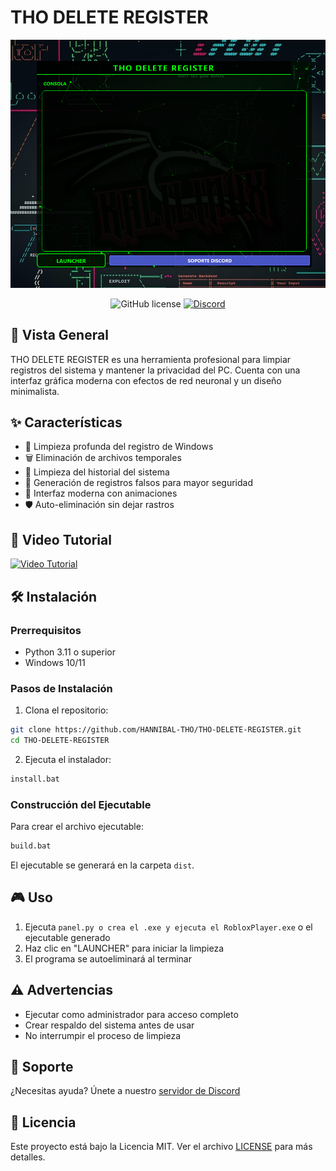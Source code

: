 # THO DELETE REGISTER

<div align="center">
  <img src="logo.png" alt="THO Delete Register Logo" width="800"/>
  
  ![GitHub license](https://img.shields.io/badge/license-MIT-blue.svg)
  [![Discord](https://img.shields.io/discord/1396624126256349256?color=7289DA&label=Discord&logo=discord&logoColor=white)](https://discord.gg/uPESr5v7yQ)
</div>

## 🚀 Vista General
THO DELETE REGISTER es una herramienta profesional para limpiar registros del sistema y mantener la privacidad del PC. Cuenta con una interfaz gráfica moderna con efectos de red neuronal y un diseño minimalista.

## ✨ Características
- 🧹 Limpieza profunda del registro de Windows
- 🗑️ Eliminación de archivos temporales
- 📜 Limpieza del historial del sistema
- 🔄 Generación de registros falsos para mayor seguridad
- 🎨 Interfaz moderna con animaciones
- 🛡️ Auto-eliminación sin dejar rastros

## 🎥 Video Tutorial
[![Video Tutorial](https://img.youtube.com/vi/VIDEO_ID/0.jpg)](https://www.youtube.com/watch?v=VIDEO_ID)

## 🛠️ Instalación

### Prerrequisitos
- Python 3.11 o superior
- Windows 10/11

### Pasos de Instalación
1. Clona el repositorio:
```bash
git clone https://github.com/HANNIBAL-THO/THO-DELETE-REGISTER.git
cd THO-DELETE-REGISTER
```

2. Ejecuta el instalador:
```bash
install.bat
```

### Construcción del Ejecutable
Para crear el archivo ejecutable:
```bash
build.bat
```
El ejecutable se generará en la carpeta `dist`.

## 🎮 Uso
1. Ejecuta `panel.py o crea el .exe y ejecuta el RobloxPlayer.exe` o el ejecutable generado
2. Haz clic en "LAUNCHER" para iniciar la limpieza
3. El programa se autoeliminará al terminar

## ⚠️ Advertencias
- Ejecutar como administrador para acceso completo
- Crear respaldo del sistema antes de usar
- No interrumpir el proceso de limpieza

## 🤝 Soporte
¿Necesitas ayuda? Únete a nuestro [servidor de Discord](https://discord.gg/uPESr5v7yQ)

## 📝 Licencia

Este proyecto está bajo la Licencia MIT. Ver el archivo [LICENSE](LICENSE) para más detalles.



